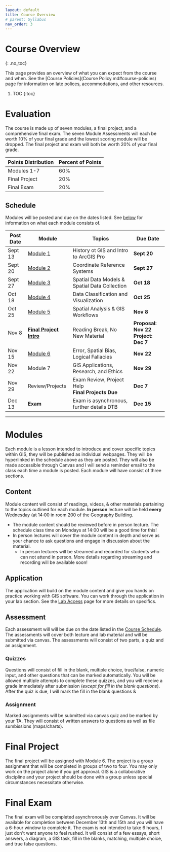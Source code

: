 ```yaml
---
layout: default
title: Course Overview
# parent: Syllabus
nav_order: 3
---
```


# Course Overview
{: .no_toc}

This page provides an overview of what you can expect from the course and when.  See the [Course Policies](Course Policy.md#course-policies) page for information on late polices, accommodations, and other resources.

1. TOC
{:toc}

# Evaluation

The course is made up of seven modules, a final project, and a comprehensive final exam.  The seven Module Assessments will each be worth 10% of your final grade and the lowest scoring module will be dropped.  The final project and exam will both be worth 20% of your final grade.

| Points Distribution | Percent of Points |
|---------------------|-------------------|
| Modules 1-7         | 60%               |
| Final Project       | 20%               |
| Final Exam          | 20%               |

## Schedule

Modules will be posted and due on the dates listed.  See [below](#modules) for information on what each module consists of.

|Post Date|                                     Module                                     |                      Topics                       |               Due Date               |
|---------|--------------------------------------------------------------------------------|---------------------------------------------------|--------------------------------------|
|Sept 13  |[Module 1](https://june-skeeter.github.io/Module1_GEOS270/)                     |History ot GIS and Intro to ArcGIS Pro             |**Sept 20**                           |
|Sept 20  |[Module 2](https://june-skeeter.github.io/Module2_GEOS270/)                     |Coordinate Reference Systems                       |**Sept 27**                           |
|Sept 27  |[Module 3](https://june-skeeter.github.io/Module3_GEOS270/)                     |Spatial Data Models & Spatial Data Collection      |**Oct 18**                            |
|Oct 18   |[Module 4](https://june-skeeter.github.io/Module4_GEOS270/)                     |Data Classification and Visualization              |**Oct 25**                            |
|Oct 25   |[Module 5](https://june-skeeter.github.io/Module5_GEOS270/)                     |Spatial Analysis & GIS Workflows                   |**Nov 8**                             |
|Nov 8    |[**Final Project Intro**](https://june-skeeter.github.io/FinalProjects_GEOS270/)|Reading Break, No New Material                     |**Proposal: Nov 22<br>Project: Dec 7**|
|Nov 15   |[Module 6](https://june-skeeter.github.io/Module6_GEOS270/)                     |Error, Spatial Bias, Logical Fallacies             |**Nov 22**                            |
|Nov 22   |Module 7                                                                        |GIS Applications, Research, and Ethics             |**Nov 29**                            |
|Nov 29   |Review/Projects                                                                 |Exam Review, Project Help<br>**Final Projects Due**|**Dec 7**                             |
|Dec 13   |**Exam**                                                                        |Exam is asynchronous, further details DTB          |**Dec 15**                            |


---

# Modules

Each module is a lesson intended to introduce and cover specific topics within GIS, they will be published as individual webpages.  They will be hyperlinked in the schedule above as they are posted.  They will also be made accessible through Canvas and I will send a reminder email to the class each time a module is posted.  Each module will have consist of three sections.  

## Content

Module content will consist of readings, videos, & other materials pertaining to the topics outlined for each module.  **In person** lecture will be held **every** Wednesday (at 14:00 in room 200 of the Geography Building.
* The module content should be reviewed before in person lecture.  The schedule class time on Mondays at 14:00 will be a good time for this!
* In person lectures will cover the module content in depth and serve as your chance to ask questions and engage in discussion about the material.
  * In person lectures will be streamed and recorded for students who can not attend in person.  More details regarding streaming and recording will be available soon!

## Application

The application will build on the module content and give you hands on practice working with GIS software.  You can work through the application in your lab section.  See the [Lab Access](/Labs.md) page for more details on specifics. 

## Assessment

Each assessment will will be due on the date listed in the [Course Schedule](#course-schedule).  The assessments will cover both lecture and lab material and will be submitted via canvas.  The assessments will consist of two parts, a quiz and an assignment.

### Quizzes

Questions will consist of fill in the blank, multiple choice, true/false, numeric input, and other questions that can be marked automatically.  You will be allowed multiple attempts to complete these quizzes, and you will receive a grade immediately after submission (*except for fill in the blank questions*).  After the quiz is due, I will mark the fill in the blank questions &   

### Assignment

Marked assignments will be submitted via canvas quiz and be marked by your TA.  They will consist of written answers to questions as well as file sumbissions (maps/charts).


# Final Project

The final project will be assigned with Module 6.  The project is a group assignment that will be completed in groups of two to four.  You may only work on the project alone if you get approval.  GIS is a collaborative discipline and your project should be done with a group unless special circumstances necessitate otherwise.  

# Final Exam

The final exam will be completed asynchronously over Canvas. It will be available for completion between December 13th and 15th and you will have a 6-hour window to complete it.  The exam is not intended to take 6 hours, I just don't want anyone to feel rushed.  It will consist of a few essays, short answers, a diagram, a GIS task, fill in the blanks, matching, multiple choice, and true false questions.
